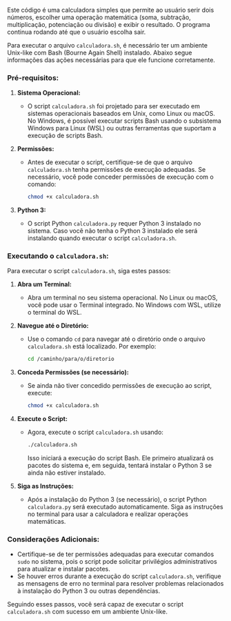 Este código é uma calculadora simples que permite ao usuário serir dois números, escolher uma operação matemática (soma, subtração, multiplicação, potenciação ou divisão) e exibir o resultado. O programa continua rodando até que o usuário escolha sair.

Para executar o arquivo `calculadora.sh`, é necessário ter um ambiente Unix-like com Bash (Bourne Again Shell) instalado. Abaixo segue informações das ações necessárias para que ele funcione corretamente.

### Pré-requisitos:

1. **Sistema Operacional:**
   - O script `calculadora.sh` foi projetado para ser executado em sistemas operacionais baseados em Unix, como Linux ou macOS. No Windows, é possível executar scripts Bash usando o subsistema Windows para Linux (WSL) ou outras ferramentas que suportam a execução de scripts Bash.

2. **Permissões:**
   - Antes de executar o script, certifique-se de que o arquivo `calculadora.sh` tenha permissões de execução adequadas. Se necessário, você pode conceder permissões de execução com o comando:
     ```bash
     chmod +x calculadora.sh
     ```
3. **Python 3:**
   - O script Python `calculadora.py` requer Python 3 instalado no sistema. Caso você não tenha o Python 3 instalado ele será instalando quando executar o script `calculadora.sh`.

### Executando o `calculadora.sh`:

Para executar o script `calculadora.sh`, siga estes passos:

1. **Abra um Terminal:**
   - Abra um terminal no seu sistema operacional. No Linux ou macOS, você pode usar o Terminal integrado. No Windows com WSL, utilize o terminal do WSL.

2. **Navegue até o Diretório:**
   - Use o comando `cd` para navegar até o diretório onde o arquivo `calculadora.sh` está localizado. Por exemplo:
     ```bash
     cd /caminho/para/o/diretorio
     ```

3. **Conceda Permissões (se necessário):**
   - Se ainda não tiver concedido permissões de execução ao script, execute:
     ```bash
     chmod +x calculadora.sh
     ```

4. **Execute o Script:**
   - Agora, execute o script `calculadora.sh` usando:
     ```bash
     ./calculadora.sh
     ```
     Isso iniciará a execução do script Bash. Ele primeiro atualizará os pacotes do sistema e, em seguida, tentará instalar o Python 3 se ainda não estiver instalado.

5. **Siga as Instruções:**
   - Após a instalação do Python 3 (se necessário), o script Python `calculadora.py` será executado automaticamente. Siga as instruções no terminal para usar a calculadora e realizar operações matemáticas.

### Considerações Adicionais:

- Certifique-se de ter permissões adequadas para executar comandos `sudo` no sistema, pois o script pode solicitar privilégios administrativos para atualizar e instalar pacotes.
- Se houver erros durante a execução do script `calculadora.sh`, verifique as mensagens de erro no terminal para resolver problemas relacionados à instalação do Python 3 ou outras dependências.

Seguindo esses passos, você será capaz de executar o script `calculadora.sh` com sucesso em um ambiente Unix-like.
